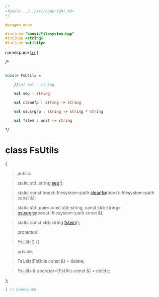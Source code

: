 ```cpp

/*
<fpaste ../../src/copyright.md>
*/

#pragma once

#include "boost/filesystem.hpp"
#include <string>
#include <utility>

````

namespace [lxr](namespace.list) {

/*

```fsharp

module FsUtils =

    //val eol : string

    val sep : string

    val cleanfp : string -> string

    val osusrgrp : string -> string * string

    val fstem : unit -> string
```

*/

# class FsUtils

{

>public:

>static std::string [sep](fsutils_functions.cpp.md)();

>static const boost::filesystem::path [cleanfp](fsutils_functions.cpp.md)(boost::filesystem::path const &);

>static std::pair&lt;const std::string, const std::string&gt; [osusrgrp](fsutils_functions.cpp.md)(boost::filesystem::path const &);

>static const std::string [fstem](fsutils_functions.cpp.md)();

>protected:

>FsUtils() {}

>private:

>FsUtils(FsUtils const &) = delete;

>FsUtils & operator=(FsUtils const &) = delete;

};

```cpp
} // namespace
```
